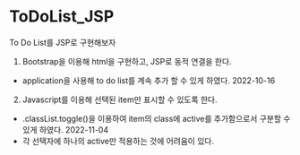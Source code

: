 # ToDoList_JSP

To Do List를 JSP로 구현해보자
1. Bootstrap을 이용해 html을 구현하고, JSP로 동적 연결을 한다.

- application을 사용해 to do list를 계속 추가 할 수 있게 하였다. 2022-10-16


2. Javascript를 이용해 선택된 item만 표시할 수 있도록 한다.
- .classList.toggle()을 이용하여 item의 class에 active를 추가함으로서 구분할 수 있게 하였다. 2022-11-04
- 각 선택자에 하나의 active만 적용하는 것에 어려움이 있다.
